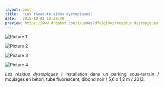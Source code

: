 ```yaml
---
layout: post
title:  "Les r&eacute;sidus dystopiques"
date:   2015-10-02 15:39:40
preview: https://www.dropbox.com/s/up0ee7dfvigj0yz/residus_dystopiques_preview.jpg?raw=1
---
```


![Picture 1](https://www.dropbox.com/s/m9v37zljrocbs2t/residus_dystopiques.jpg?raw=1)

![Picture 2](https://www.dropbox.com/s/kpo0yk09gf0n3tt/Residus_2013.jpg?raw=1)

![Picture 3](https://www.dropbox.com/s/omypis41xkiz6up/Residus_2013%282%29.jpg?raw=1)

![Picture 4](https://www.dropbox.com/s/e6maobw0rveq9ji/Residus_2013%283%29.jpg?raw=1)

<p style="text-align:justify">
<span style="font-style: italic;">Les r&eacute;sidus dystopiques</span> / installation dans un parking sous-terrain / moulages en b&eacute;ton, tube fluorescent, dibond noir / 5,6 x 1,2 m / 2013.
</p>